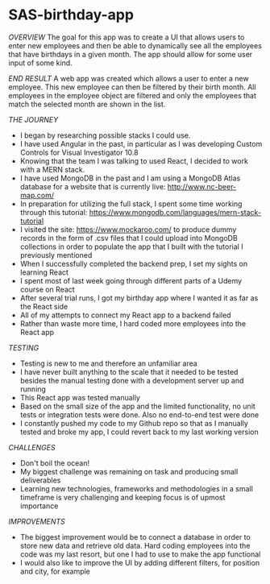 # SAS-birthday-app

*OVERVIEW*
The goal for this app was to create a UI that allows users to enter new employees and then be able to dynamically see all the employees that have birthdays in a given month. The app should allow for some user input of some kind.

*END RESULT*
A web app was created which allows a user to enter a new employee. This new employee can then be filtered by their birth month. All employees in the employee object are filtered and only the employees that match the selected month are shown in the list.

*THE JOURNEY*
  - I began by researching possible stacks I could use.
  - I have used Angular in the past, in particular as I was developing Custom Controls for Visual Investigator 10.8
  - Knowing that the team I was talking to used React, I decided to work with a MERN stack.
  - I have used MongoDB in the past and I am using a MongoDB Atlas database for a website that is currently live: http://www.nc-beer-map.com/
  - In preparation for utilizing the full stack, I spent some time working through this tutorial: https://www.mongodb.com/languages/mern-stack-tutorial
  - I visited the site: https://www.mockaroo.com/ to produce dummy records in the form of .csv files that I could upload into MongoDB collections in          order to populate the app that I built with the tutorial I previously mentioned
  - When I successfully completed the backend prep, I set my sights on learning React
  - I spent most of last week going through different parts of a Udemy course on React
  - After several trial runs, I got my birthday app where I wanted it as far as the React side
  - All of my attempts to connect my React app to a backend failed
  - Rather than waste more time, I hard coded more employees into the React app 

*TESTING*
  - Testing is new to me and therefore an unfamiliar area
  - I have never built anything to the scale that it needed to be tested besides the manual testing done with a development server up and running
  - This React app was tested manually
  - Based on the small size of the app and the limited functionality, no unit tests or integration tests were done. Also no end-to-end test were done
  - I constantly pushed my code to my Github repo so that as I manually tested and broke my app, I could revert back to my last working version
 
 *CHALLENGES*
  - Don't boil the ocean!
  - My biggest challenge was remaining on task and producing small deliverables
  - Learning new technologies, frameworks and methodologies in a small timeframe is very challenging and keeping focus is of upmost importance
  
  
  *IMPROVEMENTS*
  - The biggest improvement would be to connect a database in order to store new data and retrieve old data. Hard coding employees into the code was my       last resort, but one I had to use to make the app functional
  - I would also like to improve the UI by adding different filters, for position and city, for example
